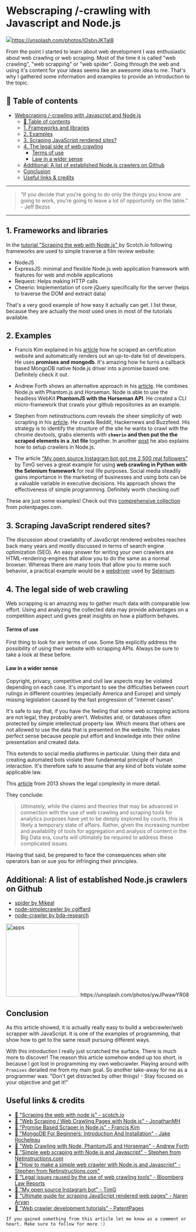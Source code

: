 # Webscraping /-crawling with Javascript and Node.js

[<img src="https://images.unsplash.com/photo-1489747125620-900d12828f0d?dpr=2&auto=format&fit=crop&w=767&h=575&q=80&cs=tinysrgb&crop=&bg=">](https://images.unsplash.com/photo-1489747125620-900d12828f0d?dpr=2&auto=format&fit=crop&w=767&h=575&q=80&cs=tinysrgb&crop=&bg=)https://unsplash.com/photos/lOsbnJKTaI8

From the point I started to learn about web development I was enthusiastic about web crawling or web scraping. Most of the time it is called "web crawling", "web scrapping" or "web spider". Going through the web and using it's content for your ideas seems like an awesome idea to me. That's why I gathered some information and examples to provide an introduction to the topic.


## 📄 Table of contents


<!-- toc orderedList:0 depthFrom:1 depthTo:6 -->

* [Webscraping /-crawling with Javascript and Node.js](#webscraping-crawling-with-javascript-and-nodejs)
  * [📄 Table of contents](#table-of-contents)
  * [1. Frameworks and libraries](#1-frameworks-and-libraries)
  * [2. Examples](#2-examples)
  * [3. Scraping JavaScript rendered sites?](#3-scraping-javascript-rendered-sites)
  * [4. The legal side of web crawling](#4-the-legal-side-of-web-crawling)
      * [Terms of use](#terms-of-use)
      * [Law in a wider sense](#law-in-a-wider-sense)
  * [Additional: A list of established Node.js crawlers on Github](#additional-a-list-of-established-nodejs-crawlers-on-github)
  * [Conclusion](#conclusion)
  * [Useful links & credits](#useful-links-credits)

<!-- tocstop -->


---

>“If you decide that you’re going to do only the things you know are going to work, you’re going to leave a lot of opportunity on the table.” - Jeff Bezos

---


## 1. Frameworks and libraries

In the [tutorial "Scraping the web with Node.js" ](https://scotch.io/tutorials/scraping-the-web-with-node-js) by Scotch.io following frameworks are used to simple traverse a film review website:

- NodeJS
- ExpressJS: minimal and flexible Node.js web application framework with features for web and mobile applications
- Request: Helps making HTTP calls
- Cheerio: Implementation of core jQuery specifically for the server (helps to traverse the DOM and extract data)

That's a very good example of how easy it actually can get. I list these, because they are actually the most used ones in most of the tutorials available.

## 2. Examples

- Francis Kim explained in his [article](https://franciskim.co/promise-based-scraper-in-node-js/) how he scraped an certification website and automatically renders out an up-to-date list of developers. He uses **promises and mongodb**. It's amazing how he turns a callback based MongoDB native Node.js driver into a promise based one. Definitely check it out.


- Andrew Forth shows an alternative approach in his [article](https://www.sitepoint.com/web-crawling-node-phantomjs-horseman/). He combines Node.js with Phantom.js and Horseman. Node is able to use the headless WebKit **PhantomJS with the Horseman API**. He created a CLI micro-framework that crawls your github repositories as an example.


- Stephen from netinstructions.com reveals the sheer simplicity of web scrapting in his [article](http://www.netinstructions.com/simple-web-scraping-with-node-js-and-javascript/). He crawls Reddit, Hackernews and Buzzfeed.
His strategy is to identify the structure of the site he wants to crawl with the chrome devtools, grabs elements with **`cheerio` and then put the the scraped elements in a .txt file** together. In another [post](http://www.netinstructions.com/how-to-make-a-simple-web-crawler-in-javascript-and-node-js/) he also explains how to setup crawlers in Node.js.


- The article ["My open source Instagram bot got me 2,500 real followers"](https://medium.freecodecamp.com/my-open-source-instagram-bot-got-me-2-500-real-followers-for-5-in-server-costs-e40491358340) by TimG serves a great example for using **web crawling in Python with the Selenium framework** for real life purposes. Social media steadily gains importance in the marketing of businesses and using bots can be a valuable variable in executive decisions. His approach shows the effectiveness of simple programming. Definitely worth checking out!

These are just some examples! Check out this [comprehensive collection](https://potentpages.com/web-crawler-development/tutorials/nodejs/) from potentpages.com.

## 3. Scraping JavaScript rendered sites?

The discussion about crawlabilty of JavaScript rendered websites reaches back many years and mostly discussed in terms of search engine optimization (SEO).
An easy answer for writing your own crawlers are HTML-rendering-engines that allow you to do the same as a normal browser.
Whereas there are many tools that allow you to meme such behavior, a practical example would be a [webdriver](http://webdriver.io/) used by [Selenium](http://www.seleniumhq.org/projects/webdriver/).



## 4. The legal side of web crawling

Web scrapping is an amazing way to gather much data with comparable low effort. Using and analyzing the collected data may provide advantages on a competition aspect und gives great insights on how a platform behaves.

#### Terms of use
First thing to look for are terms of use. Some Site explicitly address the possibility of using their website with scrapping APIs. Always be sure to take a look at these before.

#### Law in a wider sense

Copyright, privacy, competitive and civil law aspects may be violated depending on each case. It's important to see the difficulties between court rulings in different countries (especially America and Europe) and simply missing legislation caused by the fast progression of "internet cases".

It's safe to say that, if you have the feeling that some web scrapping actions are not legal, they probably aren't. Websites and, or databases often protected by simple intellectual property law. Which means that others are not allowed to use the data that is presented on the website.
This makes perfect sense because people put effort and knowledge into their online presentation and created data.

This extends to social media platforms in particular. Using their data and creating automated bots violate their fundamental principle of human interaction. It's therefore safe to assume that any kind of bots violate some applicable law.

This [article](https://www.bna.com/legal-issues-raised-by-the-use-of-web-crawling-and-scraping-tools-for-analytics-purposes) from 2013 shows the legal complexity in more detail.

They conclude:
>Ultimately, while the claims and theories that may be advanced in connection with the use of web crawling and scraping tools for analytics purposes have yet to be deeply explored by courts, this is likely a temporary state of affairs. Rather, given the increasing number and availability of tools for aggregation and analysis of content in the Big Data era, courts will ultimately be required to address these complicated issues.

Having that said, be prepared to face the consequences when site operators ban or sue you for infringing their principles.

## Additional: A list of established Node.js crawlers on Github

- [spider by Mikeal](https://github.com/mikeal/spider)
- [node-simplecrawler by cgiffard](https://github.com/cgiffard/node-simplecrawler)
- [node-crawler by bda-research](https://github.com/bda-research/node-crawler)


<img src="https://images.unsplash.com/photo-1485609315582-cfffa02888e8?dpr=2&auto=format&fit=crop&w=767&h=511&q=80&cs=tinysrgb&crop=&bg=" alt="apps" height="200"/>
https://unsplash.com/photos/ywJPwawYR08

## Conclusion

As this article showed, it is actually really easy to build a webcrawler/web scrapper with JavaScript. It is one of the examples of programming, that show how to get to the same result pursuing different ways.

With this introduction I really just scratched the surface. There is much more to discover! The reason this article somehow ended up too short, is because I got lost in programming my own webcrawler. Playing around with `Promises` derailed me from my main goal.
So another take-away for me as a programmer was: "Don't get distracted by other things! - Stay focused on your objective and get it!"


## Useful links & credits
- [📄 "Scraping the web with node js" - scotch.io](https://scotch.io/tutorials/scraping-the-web-with-node-js)
- [📄 "Web Scraping / Web Crawling Pages with Node.js" - JonathanMH](https://jonathanmh.com/web-scraping-web-crawling-pages-with-node-js/)
- [📄 "Promise Based Scraper in Node.js" - Francis Kim](https://franciskim.co/promise-based-scraper-in-node-js/)
- [📄 "MongoDB For Beginners: Introduction And Installation" -  Jake Rocheleau](http://www.hongkiat.com/blog/webdev-with-mongodb-part1/)
- [📄 "Web Crawling with Node, PhantomJS and Horseman" - Andrew Forth](https://www.sitepoint.com/web-crawling-node-phantomjs-horseman/)
- [📄 "Simple web scraping with Node.js and Javascript" - Stephen from Netinstructions.com](http://www.netinstructions.com/simple-web-scraping-with-node-js-and-javascript/)
- [📄 "How to make a simple web crawler with Node.js and Javascript" - Stephen from Netinstructions.com"](http://www.netinstructions.com/how-to-make-a-simple-web-crawler-in-javascript-and-node-js/)
- [📄 "Legal issues raused by the use of web crawling tools" -  Bloomberg Law Reports ](https://www.bna.com/legal-issues-raised-by-the-use-of-web-crawling-and-scraping-tools-for-analytics-purposes)
- [📄 "My open source Instagram bot" - TimG ](https://medium.freecodecamp.com/my-open-source-instagram-bot-got-me-2-500-real-followers-for-5-in-server-costs-e40491358340)
- [📄 "Ultimate guide for scraping JavaScript rendered web pages" - Naren Aryan](https://impythonist.wordpress.com/2015/01/06/ultimate-guide-for-scraping-javascript-rendered-web-pages/)
- [📄 "Web crawler development tutorials" - PatentPages](https://potentpages.com/web-crawler-development/tutorials/nodejs/)

```
If you gained something from this article let me know as a comment or heart. Make sure to follow for more :)
```

<!-- Written by Daniel Deutsch (deudan1010@gmail.com) -->
